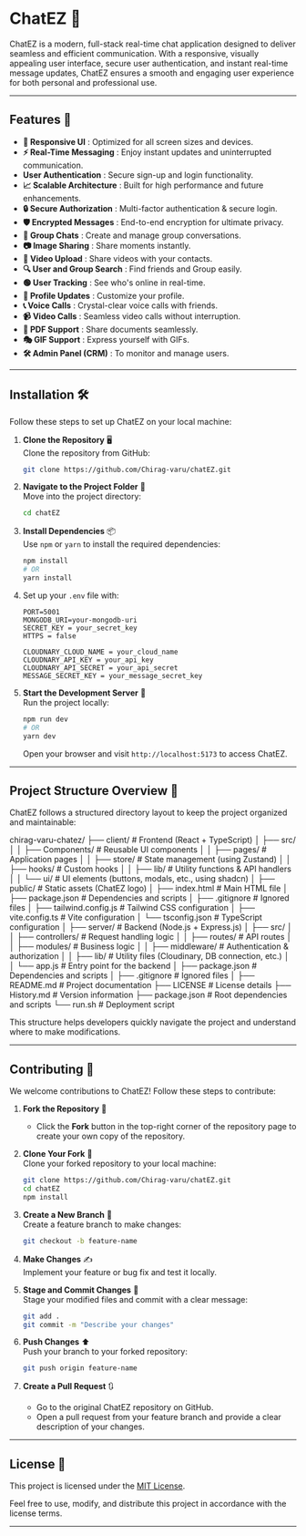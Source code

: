# **ChatEZ** 💬

ChatEZ is a modern, full-stack real-time chat application designed to deliver seamless and efficient communication. With a responsive, visually appealing user interface, secure user authentication, and instant real-time message updates, ChatEZ ensures a smooth and engaging user experience for both personal and professional use.

---

## **Features** 🚀

- **📱 Responsive UI** : Optimized for all screen sizes and devices.
- **⚡ Real-Time Messaging** : Enjoy instant updates and uninterrupted communication.
- **User Authentication** : Secure sign-up and login functionality.
- **📈 Scalable Architecture** : Built for high performance and future enhancements.
- **🔒 Secure Authorization** : Multi-factor authentication & secure login.
- **🛡️ Encrypted Messages** : End-to-end encryption for ultimate privacy.
- **👥 Group Chats** : Create and manage group conversations.
- **📷 Image Sharing** : Share moments instantly.
- **🎥 Video Upload** : Share videos with your contacts.
- **🔍 User and Group Search** : Find friends and Group easily.
- **🟢 User Tracking** : See who's online in real-time.
- **👤 Profile Updates** : Customize your profile.
- **📞 Voice Calls** : Crystal-clear voice calls with friends.
- **📹 Video Calls** : Seamless video calls without interruption.
- **📄 PDF Support** : Share documents seamlessly.
- **🎭 GIF Support** : Express yourself with GIFs.
- **🛠️ Admin Panel (CRM)** : To monitor and manage users.

---

## **Installation** 🛠️

Follow these steps to set up ChatEZ on your local machine:

1. **Clone the Repository** 🖥️  
   Clone the repository from GitHub:

   ```bash
   git clone https://github.com/Chirag-varu/chatEZ.git
   ```

2. **Navigate to the Project Folder** 📂  
   Move into the project directory:

   ```bash
   cd chatEZ
   ```

3. **Install Dependencies** 📦  
   Use `npm` or `yarn` to install the required dependencies:
   ```bash
   npm install
   # OR
   yarn install
   ```
4. Set up your `.env` file with:

   ```
   PORT=5001
   MONGODB_URI=your-mongodb-uri
   SECRET_KEY = your_secret_key
   HTTPS = false

   CLOUDNARY_CLOUD_NAME = your_cloud_name
   CLOUDNARY_API_KEY = your_api_key
   CLOUDNARY_API_SECRET = your_api_secret
   MESSAGE_SECRET_KEY = your_message_secret_key
   ```

5. **Start the Development Server** 🚀  
   Run the project locally:
   ```bash
   npm run dev
   # OR
   yarn dev
   ```
   Open your browser and visit `http://localhost:5173` to access ChatEZ.

---

## **Project Structure Overview 📂**

ChatEZ follows a structured directory layout to keep the project organized and maintainable:

chirag-varu-chatez/ ├── client/ # Frontend (React + TypeScript) │ ├── src/ │ │ ├── Components/ # Reusable UI components │ │ ├── pages/ # Application pages │ │ ├── store/ # State management (using Zustand) │ │ ├── hooks/ # Custom hooks │ │ ├── lib/ # Utility functions & API handlers │ │ └── ui/ # UI elements (buttons, modals, etc., using shadcn) │ ├── public/ # Static assets (ChatEZ logo) │ ├── index.html # Main HTML file │ ├── package.json # Dependencies and scripts │ ├── .gitignore # Ignored files │ ├── tailwind.config.js # Tailwind CSS configuration │ ├── vite.config.ts # Vite configuration │ └── tsconfig.json # TypeScript configuration │ ├── server/ # Backend (Node.js + Express.js) │ ├── src/ │ │ ├── controllers/ # Request handling logic │ │ ├── routes/ # API routes │ │ ├── modules/ # Business logic │ │ ├── middleware/ # Authentication & authorization │ │ ├── lib/ # Utility files (Cloudinary, DB connection, etc.) │ │ └── app.js # Entry point for the backend │ ├── package.json # Dependencies and scripts │ ├── .gitignore # Ignored files │ ├── README.md # Project documentation ├── LICENSE # License details ├── History.md # Version information ├── package.json # Root dependencies and scripts └── run.sh # Deployment script

This structure helps developers quickly navigate the project and understand where to make modifications.

---

## **Contributing** 🤝

We welcome contributions to ChatEZ! Follow these steps to contribute:

1. **Fork the Repository** 🍴

   - Click the **Fork** button in the top-right corner of the repository page to create your own copy of the repository.

2. **Clone Your Fork** 🔄  
   Clone your forked repository to your local machine:

   ```bash
   git clone https://github.com/Chirag-varu/chatEZ.git
   cd chatEZ
   npm install
   ```

3. **Create a New Branch** 🌱  
   Create a feature branch to make changes:

   ```bash
   git checkout -b feature-name
   ```

4. **Make Changes** ✍️  
   Implement your feature or bug fix and test it locally.

5. **Stage and Commit Changes** 📝  
   Stage your modified files and commit with a clear message:

   ```bash
   git add .
   git commit -m "Describe your changes"
   ```

6. **Push Changes** ⬆️  
   Push your branch to your forked repository:

   ```bash
   git push origin feature-name
   ```

7. **Create a Pull Request** 🔃
   - Go to the original ChatEZ repository on GitHub.
   - Open a pull request from your feature branch and provide a clear description of your changes.

---

## **License** 📜

This project is licensed under the [MIT License](LICENSE).

Feel free to use, modify, and distribute this project in accordance with the license terms.

---
